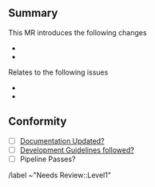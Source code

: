 ## Summary

This MR introduces the following changes

*
*

Relates to the following issues

*
*

## Conformity
- [ ] [Documentation Updated?](https://ftag-salt.docs.cern.ch/)
- [ ] [Development Guidelines followed?](https://ftag-salt.docs.cern.ch/contributing/#getting-help)
- [ ] Pipeline Passes?

/label ~"Needs Review::Level1"